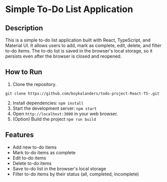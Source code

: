 # Simple To-Do List Application

## Description
This is a simple to-do list application built with React, TypeScript, and Material UI. It allows users to add, mark as complete, edit, delete, and filter to-do items. The to-do list is saved in the browser's local storage, so it persists even after the browser is closed and reopened.

## How to Run

1. Clone the repository.
```
git clone https://github.com/boykalanders/todo-project-React-TS-.git
```
2. Install dependencies: `npm install`
3. Start the development server: `npm start`
4. Open `http://localhost:3000` in your web browser.
5. (Option) Build the project `npm run build`

## Features

- Add new to-do items
- Mark to-do items as complete
- Edit to-do items
- Delete to-do items
- Save to-do list in the browser's local storage
- Filter to-do items by their status (all, completed, incomplete)
